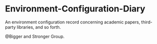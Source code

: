 # Environment-Configuration-Diary
An environment configuration record concerning academic papers, third-party libraries, and so forth. 

@Bigger and Stronger Group.